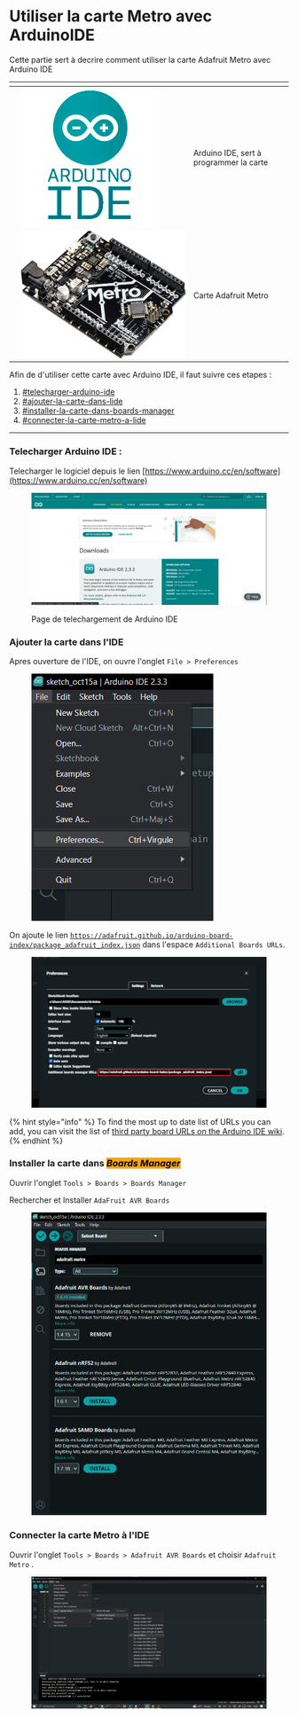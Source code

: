 # Utiliser la carte Metro avec ArduinoIDE

Cette partie sert à decrire comment utiliser la carte Adafruit Metro avec Arduino IDE

<table data-view="cards"><thead><tr><th></th><th></th><th></th></tr></thead><tbody><tr><td></td><td><img src="../.gitbook/assets/image (9).png" alt="" data-size="original"></td><td>Arduino IDE, sert à programmer la carte</td></tr><tr><td></td><td><img src="../.gitbook/assets/image (10).png" alt="" data-size="original"></td><td>Carte Adafruit Metro</td></tr></tbody></table>

Afin de d'utiliser cette carte avec Arduino IDE, il faut suivre ces etapes :&#x20;

1. [#telecharger-arduino-ide](utiliser-la-carte-metro-avec-arduinoide.md#telecharger-arduino-ide "mention")
2. [#ajouter-la-carte-dans-lide](utiliser-la-carte-metro-avec-arduinoide.md#ajouter-la-carte-dans-lide "mention")
3. [#installer-la-carte-dans-boards-manager](utiliser-la-carte-metro-avec-arduinoide.md#installer-la-carte-dans-boards-manager "mention")
4. [#connecter-la-carte-metro-a-lide](utiliser-la-carte-metro-avec-arduinoide.md#connecter-la-carte-metro-a-lide "mention")

***

### Telecharger Arduino IDE :&#x20;

Telecharger le logiciel depuis le lien [https://www.arduino.cc/en/software](https://www.arduino.cc/en/software)

<figure><img src="../.gitbook/assets/image.png" alt=""><figcaption><p>Page de telechargement de Arduino IDE</p></figcaption></figure>

### Ajouter la carte dans l'IDE&#x20;

Apres ouverture de l'IDE, on ouvre l'onglet `File > Preferences`

<figure><img src="../.gitbook/assets/image (2).png" alt=""><figcaption></figcaption></figure>

On ajoute le lien [`https://adafruit.github.io/arduino-board-index/package_adafruit_index.json`](https://adafruit.github.io/arduino-board-index/package\_adafruit\_index.json) dans l'espace `Additional Boards URLs`.

<figure><img src="../.gitbook/assets/image (4).png" alt=""><figcaption></figcaption></figure>

{% hint style="info" %}
To find the most up to date list of URLs you can add, you can visit the list of [third party board URLs on the Arduino IDE wiki](https://github.com/arduino/Arduino/wiki/Unofficial-list-of-3rd-party-boards-support-urls#list-of-3rd-party-boards-support-urls).
{% endhint %}

### Installer la carte dans _<mark style="background-color:orange;">Boards Manager</mark>_

Ouvrir l'onglet `Tools > Boards > Boards Manager`

Rechercher et Installer `AdaFruit AVR Boards`

<figure><img src="../.gitbook/assets/image (5).png" alt=""><figcaption></figcaption></figure>

### Connecter la carte Metro à l'IDE

Ouvrir l'onglet `Tools > Boards > Adafruit AVR Boards` et choisir `Adafruit Metro` .

<figure><img src="../.gitbook/assets/image (7).png" alt=""><figcaption></figcaption></figure>
